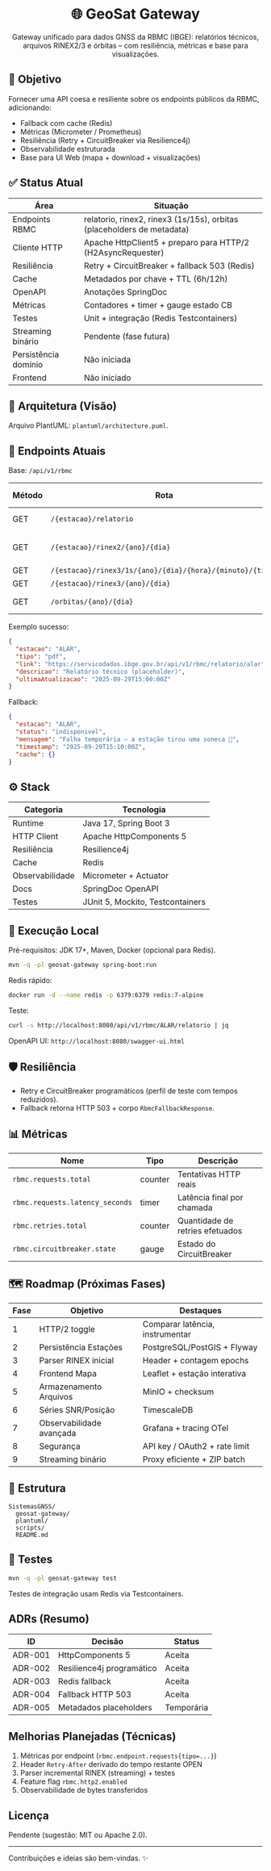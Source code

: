 <div align="center">
  <h1>🌐 GeoSat Gateway</h1>
  <p>Gateway unificado para dados GNSS da RBMC (IBGE): relatórios técnicos, arquivos RINEX2/3 e órbitas – com resiliência, métricas e base para visualizações.</p>
</div>

## 🎯 Objetivo
Fornecer uma API coesa e resiliente sobre os endpoints públicos da RBMC, adicionando:
* Fallback com cache (Redis)
* Métricas (Micrometer / Prometheus)
* Resiliência (Retry + CircuitBreaker via Resilience4j)
* Observabilidade estruturada
* Base para UI Web (mapa + download + visualizações)

## ✅ Status Atual
| Área | Situação |
|------|----------|
| Endpoints RBMC | relatorio, rinex2, rinex3 (1s/15s), orbitas (placeholders de metadata) |
| Cliente HTTP | Apache HttpClient5 + preparo para HTTP/2 (H2AsyncRequester) |
| Resiliência | Retry + CircuitBreaker + fallback 503 (Redis) |
| Cache | Metadados por chave + TTL (6h/12h) |
| OpenAPI | Anotações SpringDoc |
| Métricas | Contadores + timer + gauge estado CB |
| Testes | Unit + integração (Redis Testcontainers) |
| Streaming binário | Pendente (fase futura) |
| Persistência domínio | Não iniciada |
| Frontend | Não iniciado |

## 🧩 Arquitetura (Visão)
Arquivo PlantUML: `plantuml/architecture.puml`.

## 🚀 Endpoints Atuais
Base: `/api/v1/rbmc`

| Método | Rota | Descrição | Fallback 503 |
|--------|------|----------|-------------|
| GET | `/{estacao}/relatorio` | Metadados link relatório PDF | Sim |
| GET | `/{estacao}/rinex2/{ano}/{dia}` | RINEX2 15s (metadata placeholder) | Sim |
| GET | `/{estacao}/rinex3/1s/{ano}/{dia}/{hora}/{minuto}/{tipo}` | RINEX3 1s | Sim |
| GET | `/{estacao}/rinex3/{ano}/{dia}` | RINEX3 15s | Sim |
| GET | `/orbitas/{ano}/{dia}` | Órbitas multiconstelação | Sim |

Exemplo sucesso:
```json
{
  "estacao": "ALAR",
  "tipo": "pdf",
  "link": "https://servicodados.ibge.gov.br/api/v1/rbmc/relatorio/alar",
  "descricao": "Relatório técnico (placeholder)",
  "ultimaAtualizacao": "2025-09-29T15:00:00Z"
}
```
Fallback:
```json
{
  "estacao": "ALAR",
  "status": "indisponivel",
  "mensagem": "Falha temporária — a estação tirou uma soneca 🚀",
  "timestamp": "2025-09-29T15:10:00Z",
  "cache": {}
}
```

## ⚙️ Stack
| Categoria | Tecnologia |
|-----------|------------|
| Runtime | Java 17, Spring Boot 3 |
| HTTP Client | Apache HttpComponents 5 |
| Resiliência | Resilience4j |
| Cache | Redis |
| Observabilidade | Micrometer + Actuator |
| Docs | SpringDoc OpenAPI |
| Testes | JUnit 5, Mockito, Testcontainers |

## 🧪 Execução Local
Pré-requisitos: JDK 17+, Maven, Docker (opcional para Redis).
```bash
mvn -q -pl geosat-gateway spring-boot:run
```
Redis rápido:
```bash
docker run -d --name redis -p 6379:6379 redis:7-alpine
```
Teste:
```bash
curl -s http://localhost:8080/api/v1/rbmc/ALAR/relatorio | jq
```
OpenAPI UI: `http://localhost:8080/swagger-ui.html`

## 🛡️ Resiliência
* Retry e CircuitBreaker programáticos (perfil de teste com tempos reduzidos).
* Fallback retorna HTTP 503 + corpo `RbmcFallbackResponse`.

## 📊 Métricas
| Nome | Tipo | Descrição |
|------|------|-----------|
| `rbmc.requests.total` | counter | Tentativas HTTP reais |
| `rbmc.requests.latency_seconds` | timer | Latência final por chamada |
| `rbmc.retries.total` | counter | Quantidade de retries efetuados |
| `rbmc.circuitbreaker.state` | gauge | Estado do CircuitBreaker |

## 🗺️ Roadmap (Próximas Fases)
Fase | Objetivo | Destaques
-----|----------|----------
1 | HTTP/2 toggle | Comparar latência, instrumentar
2 | Persistência Estações | PostgreSQL/PostGIS + Flyway
3 | Parser RINEX inicial | Header + contagem epochs
4 | Frontend Mapa | Leaflet + estação interativa
5 | Armazenamento Arquivos | MinIO + checksum
6 | Séries SNR/Posição | TimescaleDB
7 | Observabilidade avançada | Grafana + tracing OTel
8 | Segurança | API key / OAuth2 + rate limit
9 | Streaming binário | Proxy eficiente + ZIP batch

## 🧱 Estrutura
```
SistemasGNSS/
  geosat-gateway/
  plantuml/
  scripts/
  README.md
```

## 🧪 Testes
```bash
mvn -q -pl geosat-gateway test
```
Testes de integração usam Redis via Testcontainers.

## ADRs (Resumo)
| ID | Decisão | Status |
|----|---------|--------|
| ADR-001 | HttpComponents 5 | Aceita |
| ADR-002 | Resilience4j programático | Aceita |
| ADR-003 | Redis fallback | Aceita |
| ADR-004 | Fallback HTTP 503 | Aceita |
| ADR-005 | Metadados placeholders | Temporária |

## Melhorias Planejadas (Técnicas)
1. Métricas por endpoint (`rbmc.endpoint.requests{tipo=...}`)
2. Header `Retry-After` derivado do tempo restante OPEN
3. Parser incremental RINEX (streaming) + testes
4. Feature flag `rbmc.http2.enabled`
5. Observabilidade de bytes transferidos

## Licença
Pendente (sugestão: MIT ou Apache 2.0).

---
Contribuições e ideias são bem-vindas. ✨

